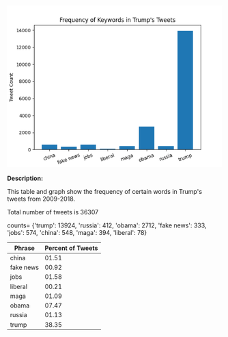![Tweet Analysis](tweet_analysis.png)


**Description:** 

This table and graph show the frequency of certain words in Trump's tweets from 2009-2018.

Total number of tweets is 36307

counts= {'trump': 13924, 'russia': 412, 'obama': 2712, 'fake news': 333, 'jobs': 574, 'china': 548, 'maga': 394, 'liberal': 78}

|       Phrase       |  Percent of Tweets   |
-------------------- | -------------------- |
|       china        |        01.51         |
|     fake news      |        00.92         |
|        jobs        |        01.58         |
|      liberal       |        00.21         |
|        maga        |        01.09         |
|       obama        |        07.47         |
|       russia       |        01.13         |
|       trump        |        38.35         |